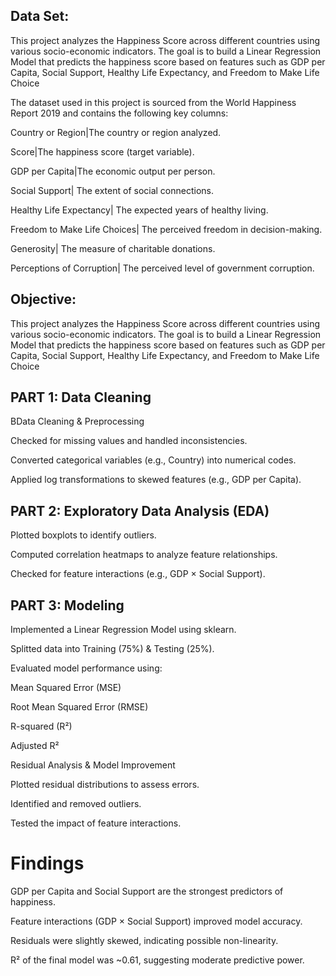 ## Data Set: 
This project analyzes the Happiness Score across different countries using various socio-economic indicators. The goal is to build a Linear Regression Model that predicts the happiness score based on features such as GDP per Capita, Social Support, Healthy Life Expectancy, and Freedom to Make Life Choice

The dataset used in this project is sourced from the World Happiness Report 2019 and contains the following key columns:

Country or Region|The country or region analyzed.

Score|The happiness score (target variable).

GDP per Capita|The economic output per person.

Social Support| The extent of social connections.

Healthy Life Expectancy| The expected years of healthy living.

Freedom to Make Life Choices| The perceived freedom in decision-making.

Generosity| The measure of charitable donations.

Perceptions of Corruption| The perceived level of government corruption.

## Objective: 
This project analyzes the Happiness Score across different countries using various socio-economic indicators. The goal is to build a Linear Regression Model that predicts the happiness score based on features such as GDP per Capita, Social Support, Healthy Life Expectancy, and Freedom to Make Life Choice


## PART 1: Data Cleaning
BData Cleaning & Preprocessing

Checked for missing values and handled inconsistencies.

Converted categorical variables (e.g., Country) into numerical codes.

Applied log transformations to skewed features (e.g., GDP per Capita).

## PART 2: Exploratory Data Analysis (EDA)

Plotted boxplots to identify outliers.

Computed correlation heatmaps to analyze feature relationships.

Checked for feature interactions (e.g., GDP × Social Support).
  
## PART 3: Modeling

Implemented a Linear Regression Model using sklearn.

Splitted data into Training (75%) & Testing (25%).

Evaluated model performance using:

Mean Squared Error (MSE)

Root Mean Squared Error (RMSE)

R-squared (R²)

Adjusted R²

Residual Analysis & Model Improvement

Plotted residual distributions to assess errors.

Identified and removed outliers.

Tested the impact of feature interactions.

# Findings
GDP per Capita and Social Support are the strongest predictors of happiness.

Feature interactions (GDP × Social Support) improved model accuracy.

Residuals were slightly skewed, indicating possible non-linearity.

R² of the final model was ~0.61, suggesting moderate predictive power.
